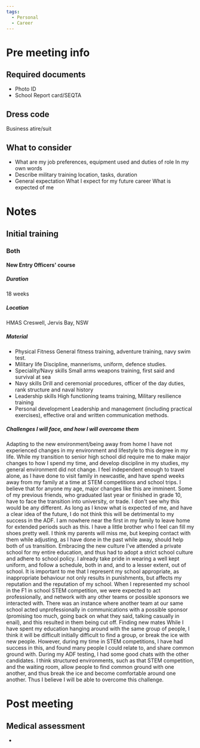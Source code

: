 ```yaml
---
tags:
  - Personal
  - Career
---
```

# Pre meeting info
## Required documents
- Photo ID
- School Report card/SEQTA
## Dress code
Business atire/suit

## What to consider
- What are my job preferences, equipment used and duties of role
	In my own words
- Describe military training
	location, tasks, duration
- General expectation
	What I expect for my future career
	What is expected of me


# Notes
## Initial training
### Both
#### New Entry Officers' course 
##### Duration
 18 weeks
##### Location 
HMAS Creswell, Jervis Bay, NSW

##### Material
- Physical Fitness
	General fitness training, adventure training, navy swim test. 
- Military life
	Discipline, mannerisms, uniform, defence studies. 
- Speciality/Navy skills 
	Small arms weapons training, first said and survival at sea
- Navy skills
	Drill and ceremonial procedures, officer of the day duties, rank structure and naval history
- Leadership skills
	High functioning teams training, Military resilience training
- Personal development
	Leadership and management (including practical exercises), effective oral and written communication methods.
##### Challenges I will face, and how I will overcome them
Adapting to the new environment/being away from home
	I have not experienced changes in my environment and lifestyle to this degree in my life. While my transition to senior high school did require me to make major changes to how I spend my time, and develop discipline in my studies, my general environment did not change. I feel independent enough to travel alone, as I have done to visit family in newcastle, and have spend weeks away from my family at a time at STEM competitions and school trips. I believe that for anyone my age, major changes like this are imminent. Some of my previous friends, who graduated last year or finished in grade 10, have to face the transition into university, or trade. I don't see why this would be any different. As long as I know what is expected of me, and have a clear idea of the future, I do not think this will be detrimental to my success in the ADF. I am nowhere near the first in my family to leave home for extended periods such as this. I have a little brother who I feel can fill my shoes pretty well. I think my parents will miss me, but keeping contact with them while adjusting, as I have done in the past while away, should help both of us transition. 
Embracing the new culture
	I've attended a private school for my entire education, and thus had to adopt a strict school culture and adhere to school policy. I already take pride in wearing a well kept uniform, and follow a schedule, both in and, and to a lesser extent, out of school. It is important to me that I represent my school appropriate, as inappropriate behaviour not only results in punishments, but affects my reputation and the reputation of my school. When I represented my school in the F1 in school STEM competition, we were expected to act professionally, and network with any other teams or possible sponsors we interacted with. There was an instance where another team at our same school acted unprofessionally in communications with a possible sponsor (promising too much, going back on what they said, talking casually in enail), and this resulted in them being cut off. 
Finding new mates
	While I have spent my education hanging around with the same group of people, I think it will be difficult initially difficult to find a group, or break the ice with new people. However, during my time in STEM competitions, I have had success in this, and found many people I could relate to, and share common ground with. During my ADF testing, I had some good chats with the other candidates. I think structured environments, such as that STEM competition, and the waiting room, allow people to find common ground with one another, and thus break the ice and become comfortable around one another. Thus I believe I will be able to overcome this challenge. 

# Post meeting
## Medical assessment
- 
